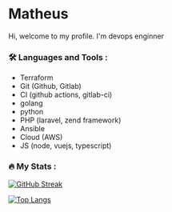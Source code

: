 # Matheus

Hi, welcome to my profile. I'm devops enginner

### :hammer_and_wrench: Languages and Tools :

* Terraform
* Git (Github, Gitlab)
* CI (github actions, gitlab-ci)
* golang
* python
* PHP (laravel, zend framework)
* Ansible
* Cloud (AWS)
* JS (node, vuejs, typescript)

### :fire: My Stats :

[![GitHub Streak](http://github-readme-streak-stats.herokuapp.com?user=oobattousai&theme=dark&background=000000)](https://git.io/streak-stats)

[![Top Langs](https://github-readme-stats.vercel.app/api/top-langs/?username=oobattousai&layout=compact&theme=vision-friendly-dark)](https://github.com/anuraghazra/github-readme-stats)
